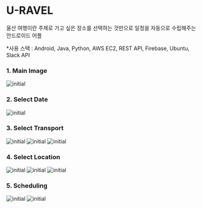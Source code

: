 # U-RAVEL
울산 여행이란 주제로 가고 싶은 장소를 선택하는 것만으로 일정을 자동으로 수립해주는 안드로이드 어플

*사용 스택 : Android, Java, Python, AWS EC2, REST API, Firebase, Ubuntu, Slack API

### 1. Main Image
![initial](https://user-images.githubusercontent.com/40512570/84156622-b1a59a00-aaa4-11ea-9ea0-9506018a5874.jpg)

### 2. Select Date
![initial](https://user-images.githubusercontent.com/40512570/84156846-f7faf900-aaa4-11ea-83a9-b757621719ae.jpg)

### 3. Select Transport
![initial](https://user-images.githubusercontent.com/40512570/84156939-152fc780-aaa5-11ea-803e-cf646e9ea419.jpg)
![initial](https://user-images.githubusercontent.com/40512570/84157017-2a0c5b00-aaa5-11ea-9a3b-ed18e78291e6.jpg)
![initial](https://user-images.githubusercontent.com/40512570/84157068-385a7700-aaa5-11ea-96d9-d3050113faf3.jpg)

### 4. Select Location
![initial](https://user-images.githubusercontent.com/40512570/84157110-4a3c1a00-aaa5-11ea-9bc0-eef1f9f2fd3d.jpg)
![initial](https://user-images.githubusercontent.com/40512570/84157145-5627dc00-aaa5-11ea-81af-b559bb5a53cd.jpg)
![initial](https://user-images.githubusercontent.com/40512570/84157158-5a53f980-aaa5-11ea-9140-b72da96af5ce.jpg)

### 5. Scheduling
![initial](https://user-images.githubusercontent.com/40512570/84157223-722b7d80-aaa5-11ea-9c3c-14279c5604c8.jpg)
![initial](https://user-images.githubusercontent.com/40512570/84157233-75bf0480-aaa5-11ea-85d5-b4e119b73075.jpg)
